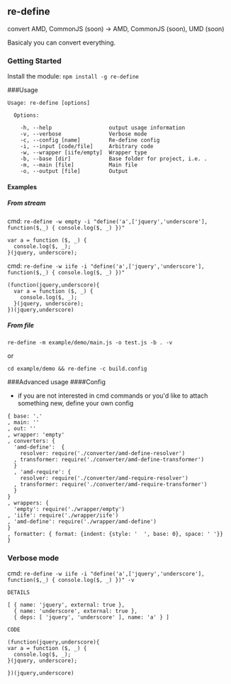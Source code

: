 ## re-define
convert AMD, CommonJS (soon) -> AMD, CommonJS (soon), UMD (soon)

Basicaly you can convert everything.

### Getting Started
Install the module: `npm install -g re-define`

###Usage
```
Usage: re-define [options]

  Options:

    -h, --help                  output usage information
    -v, --verbose               Verbose mode
    -c, --config [name]         Re-define config
    -i, --input [code/file]     Arbitrary code
    -w, --wrapper [iife/empty]  Wrapper type
    -b, --base [dir]            Base folder for project, i.e. .
    -m, --main [file]           Main file
    -o, --output [file]         Output
```

#### Examples

##### From stream
cmd: `re-define -w empty -i "define('a',['jquery','underscore'], function($,_) { console.log($, _) })"`

```
var a = function ($, _) {
  console.log($, _);
}(jquery, underscore);
```

cmd: `re-define -w iife -i "define('a',['jquery','underscore'], function($,_) { console.log($, _) })" `
```
(function(jquery,underscore){
  var a = function ($, _) {
    console.log($, _);
  }(jquery, underscore);
})(jquery,underscore)
```

##### From file
`re-define -m example/demo/main.js -o test.js -b . -v`

or

`cd example/demo && re-define -c build.config`

###Advanced usage
####Config 
* if you are not interested in cmd commands or you'd like to attach something new, define your own config
 
```
{ base: '.'
, main: ''
, out: ''
, wrapper: 'empty'
, converters: {
  'amd-define':  {
    resolver: require('./converter/amd-define-resolver')
  , transformer: require('./converter/amd-define-transformer')
  }
  , 'amd-require': {
    resolver: require('./converter/amd-require-resolver')
  , transformer: require('./converter/amd-require-transformer')
  }
}
, wrappers: {
  'empty': require('./wrapper/empty')
, 'iife': require('./wrapper/iife')
, 'amd-define': require('./wrapper/amd-define')
}
, formatter: { format: {indent: {style: '  ', base: 0}, space: ' '}}
}
```

### Verbose mode
cmd: `re-define -w iife -i "define('a',['jquery','underscore'], function($,_) { console.log($, _) })" -v`

```
DETAILS

[ { name: 'jquery', external: true },
  { name: 'underscore', external: true },
  { deps: [ 'jquery', 'underscore' ], name: 'a' } ]

CODE

(function(jquery,underscore){
var a = function ($, _) {
  console.log($, _);
}(jquery, underscore);

})(jquery,underscore)
```
